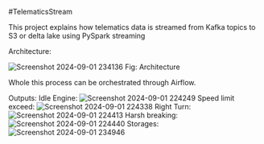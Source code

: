#TelematicsStream 

This project explains how telematics data is streamed from Kafka topics to S3 or delta lake using PySpark streaming

Architecture:

![Screenshot 2024-09-01 234136](https://github.com/user-attachments/assets/03ee8395-b9d6-4770-b3d5-54959ff94b2a)
Fig: Architecture 

Whole this process can be orchestrated through Airflow.

Outputs:
Idle Engine:
![Screenshot 2024-09-01 224249](https://github.com/user-attachments/assets/3d02ce53-0b5d-4582-ae3d-9e8c8bcd613c)
Speed limit exceed:
![Screenshot 2024-09-01 224338](https://github.com/user-attachments/assets/042d2c3e-521b-4d99-800e-f6118dbcaec8)
Right Turn:
![Screenshot 2024-09-01 224413](https://github.com/user-attachments/assets/bbf0b3fe-9d04-4d74-bcb8-7b5cf5b56f76)
Harsh breaking:
![Screenshot 2024-09-01 224440](https://github.com/user-attachments/assets/92963d93-6961-434e-b508-a6ce64e54e90)
Storages:
![Screenshot 2024-09-01 234946](https://github.com/user-attachments/assets/5e126280-9916-4509-8fb0-ad6402110656)
